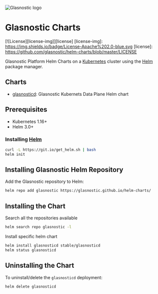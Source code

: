 ![Glasnostic logo](https://avatars.githubusercontent.com/u/6260715?s=200&v=4)

# Glasnostic Charts

[![License][license-img]][license]
[license-img]: https://img.shields.io/badge/License-Apache%202.0-blue.svg
[license]: https://github.com/glasnostic/helm-charts/blob/master/LICENSE

Glasnostic Platform Helm Charts on a [Kubernetes](https://kubernetes.io) cluster using the
[Helm](https://helm.sh) package manager.

## Charts

- [glasnosticd](stable/glasnosticd): Glasnostic Kubernets Data Plane Helm chart

## Prerequisites

- Kubernetes 1.16+
- Helm 3.0+

### Installing [Helm](https://helm.sh)

```sh
curl -L https://git.io/get_helm.sh | bash
helm init
```

## Installing Glasnostic Helm Repository

Add the Glasnostic repository to Helm:

```sh
helm repo add glasnostic https://glasnostic.github.io/helm-charts/
```

## Installing the Chart

Search all the repositories available

```sh
helm search repo glasnostic -l
```

Install specific helm chart

```sh
helm install glasnosticd stable/glasnosticd
helm status glasnosticd
```

## Uninstalling the Chart

To uninstall/delete the `glasnosticd` deployment:

```sh
helm delete glasnosticd
```
